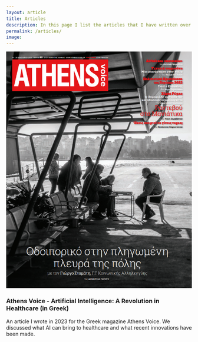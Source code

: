 ```yaml
---
layout: article
title: Articles
description: In this page I list the articles that I have written over the years for magazines or newspapers.
permalink: /articles/
image:
---
```


<div class="article-container">
  <div class="article-image">
    <a href="https://www.athensvoice.gr/life/tehnologia-epistimi/786180/tehniti-noimosuni-mia-epanastasi-stin-ugeia/?fbclid=IwAR0RBGcJ-_1Ysjb3NWXajPh7QlYiWO-CdCztlQRjB2dIBTGXxN9ss1j-Pj4">
      <img src="/images/AV_855_25_01_2023.png" alt="Athens Voice 855 January 2023">
    </a>
  </div>
  <div class="article-content">
    <h3>Athens Voice - Artificial Intelligence: A Revolution in Healthcare (in Greek)</h3>
    <p>An article I wrote in 2023 for the Greek magazine Athens Voice. We discussed what AI can bring to healthcare and what recent innovations have been made.</p>
  </div>
</div>
